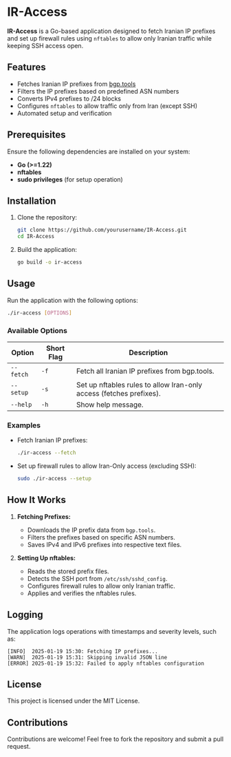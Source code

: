 # IR-Access

**IR-Access** is a Go-based application designed to fetch Iranian IP prefixes and set up firewall rules using `nftables` to allow only Iranian traffic while keeping SSH access open.

## Features

- Fetches Iranian IP prefixes from [bgp.tools](https://bgp.tools/table.jsonl)
- Filters the IP prefixes based on predefined ASN numbers
- Converts IPv4 prefixes to /24 blocks
- Configures `nftables` to allow traffic only from Iran (except SSH)
- Automated setup and verification

## Prerequisites

Ensure the following dependencies are installed on your system:

- **Go (>=1.22)**
- **nftables**
- **sudo privileges** (for setup operation)

## Installation

1. Clone the repository:

    ```sh
    git clone https://github.com/yourusername/IR-Access.git
    cd IR-Access
    ```

2. Build the application:

    ```sh
    go build -o ir-access
    ```

## Usage

Run the application with the following options:

```sh
./ir-access [OPTIONS]
```

### Available Options

| Option   | Short Flag | Description                                                           |
|----------|------------|-----------------------------------------------------------------------|
| `--fetch` | `-f`       | Fetch all Iranian IP prefixes from bgp.tools.                        |
| `--setup` | `-s`       | Set up nftables rules to allow Iran-only access (fetches prefixes).  |
| `--help`  | `-h`       | Show help message.                                                   |

### Examples

- Fetch Iranian IP prefixes:

  ```sh
  ./ir-access --fetch
  ```

- Set up firewall rules to allow Iran-Only access (excluding SSH):

  ```sh
  sudo ./ir-access --setup
  ```

## How It Works

1. **Fetching Prefixes:**
    - Downloads the IP prefix data from `bgp.tools`.
    - Filters the prefixes based on specific ASN numbers.
    - Saves IPv4 and IPv6 prefixes into respective text files.

2. **Setting Up nftables:**
    - Reads the stored prefix files.
    - Detects the SSH port from `/etc/ssh/sshd_config`.
    - Configures firewall rules to allow only Iranian traffic.
    - Applies and verifies the nftables rules.

## Logging

The application logs operations with timestamps and severity levels, such as:

```
[INFO]  2025-01-19 15:30: Fetching IP prefixes...
[WARN]  2025-01-19 15:31: Skipping invalid JSON line
[ERROR] 2025-01-19 15:32: Failed to apply nftables configuration
```

## License

This project is licensed under the MIT License.

## Contributions

Contributions are welcome! Feel free to fork the repository and submit a pull request.
